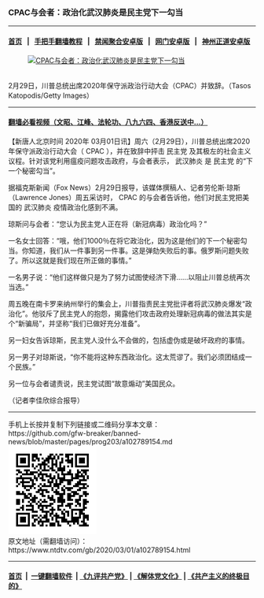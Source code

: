 ### CPAC与会者：政治化武汉肺炎是民主党下一勾当
------------------------

#### [首页](https://github.com/gfw-breaker/banned-news/blob/master/README.md) &nbsp;&nbsp;|&nbsp;&nbsp; [手把手翻墙教程](https://github.com/gfw-breaker/guides/wiki) &nbsp;&nbsp;|&nbsp;&nbsp; [禁闻聚合安卓版](https://github.com/gfw-breaker/bn-android) &nbsp;&nbsp;|&nbsp;&nbsp; [网门安卓版](https://github.com/oGate2/oGate) &nbsp;&nbsp;|&nbsp;&nbsp; [神州正道安卓版](https://github.com/SzzdOgate/update) 



<div><div class="featured_image">
 <a href="https://i.ntdtv.com/assets/uploads/2020/03/74e9d85184f336b79831f5a588af5d2d.jpg" target="_blank">
  <figure>
   <img alt="CPAC与会者：政治化武汉肺炎是民主党下一勾当" src="https://i.ntdtv.com/assets/uploads/2020/03/74e9d85184f336b79831f5a588af5d2d-800x450.jpg"/>
  </figure><br/>
 </a>
 <span class="caption">
  2月29日，川普总统出席2020年保守派政治行动大会（CPAC）并致辞。（Tasos Katopodis/Getty Images）
 </span>
</div>
</div><hr/>

#### [翻墙必看视频（文昭、江峰、法轮功、八九六四、香港反送中...）](https://github.com/gfw-breaker/banned-news/blob/master/pages/link3.md)

<div><div class="post_content" itemprop="articleBody">
 <p>
  【新唐人北京时间
  <ok href="https://www.ntdtv.com/gb/2020年.htm">
   2020年
  </ok>
  03月01日讯】周六（2月29日），川普总统出席2020年保守派政治行动大会（
  <ok href="https://www.ntdtv.com/gb/cpac.htm">
   CPAC
  </ok>
  ），并在致辞中抨击
  <ok href="https://www.ntdtv.com/gb/民主党.htm">
   民主党
  </ok>
  及其极左的社会主义议程。针对该党利用瘟疫问题攻击政府，与会者表示，
  <ok href="https://www.ntdtv.com/gb/武汉肺炎.htm">
   武汉肺炎
  </ok>
  是
  <ok href="https://www.ntdtv.com/gb/民主党.htm">
   民主党
  </ok>
  的“下一个秘密勾当”。
 </p>
 <p>
  据福克斯新闻（Fox News）2月29日报导，该媒体撰稿人、记者劳伦斯·琼斯（Lawrence Jones）周五采访时，
  <ok href="https://www.ntdtv.com/gb/cpac.htm">
   CPAC
  </ok>
  的与会者告诉他，他们对民主党把美国的
  <ok href="https://www.ntdtv.com/gb/武汉肺炎.htm">
   武汉肺炎
  </ok>
  疫情政治化感到不满。
 </p>
 <p>
  琼斯问与会者：“您认为民主党人正在将（新冠病毒）政治化吗？”
 </p>
 <p>
  一名女士回答：“哦，他们1000％在将它政治化，因为这是他们的下一个秘密勾当。你知道，我们从一件事到另一件事。这是弹劾失败后的事。俄罗斯问题失败了。所以这就是我们现在所正做的事情。”
 </p>
 <p>
  一名男子说：“他们这样做只是为了努力试图使经济下滑……以阻止川普总统再次当选。”
 </p>
 <p>
  周五晚在南卡罗来纳州举行的集会上，川普指责民主党批评者将武汉肺炎爆发“政治化”。他驳斥了民主党人的抱怨，揭露他们攻击政府处理新冠病毒的做法其实是个“新骗局”，并坚称“我们已做好充分准备”。
 </p>
 <p>
  另一妇女告诉琼斯，民主党人没什么不会做的，包括虚伪或是破坏政府的事情。
 </p>
 <p>
  另一男子对琼斯说，“你不能将这种东西政治化。这太荒谬了。我们必须团结成一个民族。”
 </p>
 <p>
  另一位与会者谴责说，民主党试图“故意煽动”美国民众。
 </p>
 <p>
  （记者李佳欣综合报导）
 </p>
 <div class="single_ad">
 </div>
</div>
</div>
<hr/>
手机上长按并复制下列链接或二维码分享本文章：<br/>
https://github.com/gfw-breaker/banned-news/blob/master/pages/prog203/a102789154.md <br/>
<a href='https://github.com/gfw-breaker/banned-news/blob/master/pages/prog203/a102789154.md'><img src='https://github.com/gfw-breaker/banned-news/blob/master/pages/prog203/a102789154.md.png'/></a> <br/>
原文地址（需翻墙访问）：https://www.ntdtv.com/gb/2020/03/01/a102789154.html


------------------------
#### [首页](https://github.com/gfw-breaker/banned-news/blob/master/README.md) &nbsp;|&nbsp; [一键翻墙软件](https://github.com/gfw-breaker/nogfw/blob/master/README.md) &nbsp;| [《九评共产党》](https://github.com/gfw-breaker/9ping.md/blob/master/README.md#九评之一评共产党是什么) | [《解体党文化》](https://github.com/gfw-breaker/jtdwh.md/blob/master/README.md) | [《共产主义的终极目的》](https://github.com/gfw-breaker/gczydzjmd.md/blob/master/README.md)


<img src='http://gfw-breaker.win/banned-news/pages/prog203/a102789154.md' width='0px' height='0px'/>